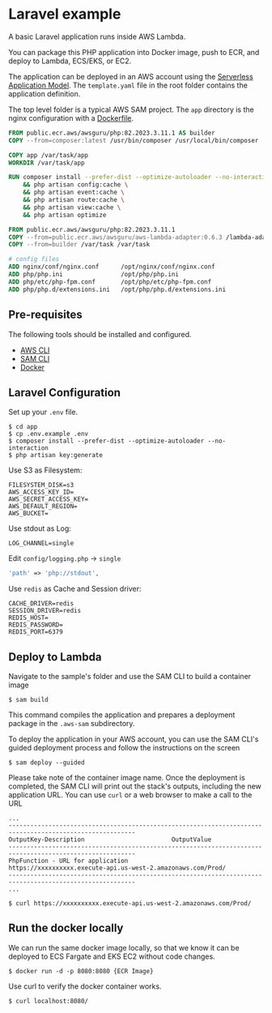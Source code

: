 # Laravel example

A basic Laravel application runs inside AWS Lambda.

You can package this PHP application into Docker image, push to ECR, and deploy to Lambda, ECS/EKS, or EC2.

The application can be deployed in an AWS account using
the [Serverless Application Model](https://github.com/awslabs/serverless-application-model). The `template.yaml` file in
the root folder contains the application definition.

The top level folder is a typical AWS SAM project. The `app` directory is the nginx configuration with
a [Dockerfile](Dockerfile).

```dockerfile
FROM public.ecr.aws/awsguru/php:82.2023.3.11.1 AS builder
COPY --from=composer:latest /usr/bin/composer /usr/local/bin/composer

COPY app /var/task/app
WORKDIR /var/task/app

RUN composer install --prefer-dist --optimize-autoloader --no-interaction \
    && php artisan config:cache \
    && php artisan event:cache \
    && php artisan route:cache \
    && php artisan view:cache \
    && php artisan optimize

FROM public.ecr.aws/awsguru/php:82.2023.3.11.1
COPY --from=public.ecr.aws/awsguru/aws-lambda-adapter:0.6.3 /lambda-adapter /opt/extensions/lambda-adapter
COPY --from=builder /var/task /var/task

# config files
ADD nginx/conf/nginx.conf      /opt/nginx/conf/nginx.conf
ADD php/php.ini                /opt/php/php.ini
ADD php/etc/php-fpm.conf       /opt/php/etc/php-fpm.conf
ADD php/php.d/extensions.ini   /opt/php/php.d/extensions.ini
```

## Pre-requisites

The following tools should be installed and configured.

* [AWS CLI](https://aws.amazon.com/cli/)
* [SAM CLI](https://github.com/awslabs/aws-sam-cli)
* [Docker](https://www.docker.com/products/docker-desktop)

## Laravel Configuration

Set up your `.env` file.

```shell
$ cd app
$ cp .env.example .env
$ composer install --prefer-dist --optimize-autoloader --no-interaction
$ php artisan key:generate
```

Use S3 as Filesystem:

```dotenv
FILESYSTEM_DISK=s3
AWS_ACCESS_KEY_ID=
AWS_SECRET_ACCESS_KEY=
AWS_DEFAULT_REGION=
AWS_BUCKET=
```

Use stdout as Log:
```dotenv
LOG_CHANNEL=single
```

Edit `config/logging.php` -> `single`
```php
'path' => 'php://stdout',
```

Use `redis` as Cache and Session driver:
```dotenv
CACHE_DRIVER=redis
SESSION_DRIVER=redis
REDIS_HOST=
REDIS_PASSWORD=
REDIS_PORT=6379
```

## Deploy to Lambda

Navigate to the sample's folder and use the SAM CLI to build a container image

```shell
$ sam build
```

This command compiles the application and prepares a deployment package in the `.aws-sam` subdirectory.

To deploy the application in your AWS account, you can use the SAM CLI's guided deployment process and follow the
instructions on the screen

```shell
$ sam deploy --guided
```

Please take note of the container image name.
Once the deployment is completed, the SAM CLI will print out the stack's outputs, including the new application URL. You
can use `curl` or a web browser to make a call to the URL

```shell
...
---------------------------------------------------------------------------------------------------------
OutputKey-Description                        OutputValue
---------------------------------------------------------------------------------------------------------
PhpFunction - URL for application            https://xxxxxxxxxx.execute-api.us-west-2.amazonaws.com/Prod/
---------------------------------------------------------------------------------------------------------
...

$ curl https://xxxxxxxxxx.execute-api.us-west-2.amazonaws.com/Prod/
```

## Run the docker locally

We can run the same docker image locally, so that we know it can be deployed to ECS Fargate and EKS EC2 without code
changes.

```shell
$ docker run -d -p 8080:8080 {ECR Image}
```

Use curl to verify the docker container works.

```shell
$ curl localhost:8080/
```
